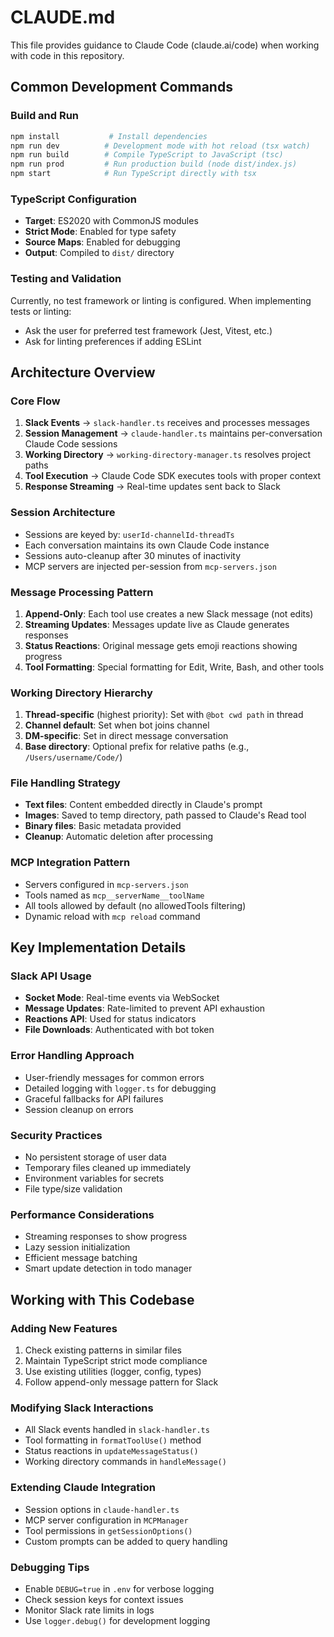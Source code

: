 # CLAUDE.md

This file provides guidance to Claude Code (claude.ai/code) when working with code in this repository.

## Common Development Commands

### Build and Run
```bash
npm install           # Install dependencies
npm run dev          # Development mode with hot reload (tsx watch)
npm run build        # Compile TypeScript to JavaScript (tsc)
npm run prod         # Run production build (node dist/index.js)
npm start            # Run TypeScript directly with tsx
```

### TypeScript Configuration
- **Target**: ES2020 with CommonJS modules
- **Strict Mode**: Enabled for type safety
- **Source Maps**: Enabled for debugging
- **Output**: Compiled to `dist/` directory

### Testing and Validation
Currently, no test framework or linting is configured. When implementing tests or linting:
- Ask the user for preferred test framework (Jest, Vitest, etc.)
- Ask for linting preferences if adding ESLint

## Architecture Overview

### Core Flow
1. **Slack Events** → `slack-handler.ts` receives and processes messages
2. **Session Management** → `claude-handler.ts` maintains per-conversation Claude Code sessions
3. **Working Directory** → `working-directory-manager.ts` resolves project paths
4. **Tool Execution** → Claude Code SDK executes tools with proper context
5. **Response Streaming** → Real-time updates sent back to Slack

### Session Architecture
- Sessions are keyed by: `userId-channelId-threadTs`
- Each conversation maintains its own Claude Code instance
- Sessions auto-cleanup after 30 minutes of inactivity
- MCP servers are injected per-session from `mcp-servers.json`

### Message Processing Pattern
1. **Append-Only**: Each tool use creates a new Slack message (not edits)
2. **Streaming Updates**: Messages update live as Claude generates responses
3. **Status Reactions**: Original message gets emoji reactions showing progress
4. **Tool Formatting**: Special formatting for Edit, Write, Bash, and other tools

### Working Directory Hierarchy
1. **Thread-specific** (highest priority): Set with `@bot cwd path` in thread
2. **Channel default**: Set when bot joins channel
3. **DM-specific**: Set in direct message conversation
4. **Base directory**: Optional prefix for relative paths (e.g., `/Users/username/Code/`)

### File Handling Strategy
- **Text files**: Content embedded directly in Claude's prompt
- **Images**: Saved to temp directory, path passed to Claude's Read tool
- **Binary files**: Basic metadata provided
- **Cleanup**: Automatic deletion after processing

### MCP Integration Pattern
- Servers configured in `mcp-servers.json`
- Tools named as `mcp__serverName__toolName`
- All tools allowed by default (no allowedTools filtering)
- Dynamic reload with `mcp reload` command

## Key Implementation Details

### Slack API Usage
- **Socket Mode**: Real-time events via WebSocket
- **Message Updates**: Rate-limited to prevent API exhaustion
- **Reactions API**: Used for status indicators
- **File Downloads**: Authenticated with bot token

### Error Handling Approach
- User-friendly messages for common errors
- Detailed logging with `logger.ts` for debugging
- Graceful fallbacks for API failures
- Session cleanup on errors

### Security Practices
- No persistent storage of user data
- Temporary files cleaned up immediately
- Environment variables for secrets
- File type/size validation

### Performance Considerations
- Streaming responses to show progress
- Lazy session initialization
- Efficient message batching
- Smart update detection in todo manager

## Working with This Codebase

### Adding New Features
1. Check existing patterns in similar files
2. Maintain TypeScript strict mode compliance
3. Use existing utilities (logger, config, types)
4. Follow append-only message pattern for Slack

### Modifying Slack Interactions
- All Slack events handled in `slack-handler.ts`
- Tool formatting in `formatToolUse()` method
- Status reactions in `updateMessageStatus()`
- Working directory commands in `handleMessage()`

### Extending Claude Integration
- Session options in `claude-handler.ts`
- MCP server configuration in `MCPManager`
- Tool permissions in `getSessionOptions()`
- Custom prompts can be added to query handling

### Debugging Tips
- Enable `DEBUG=true` in `.env` for verbose logging
- Check session keys for context issues
- Monitor Slack rate limits in logs
- Use `logger.debug()` for development logging